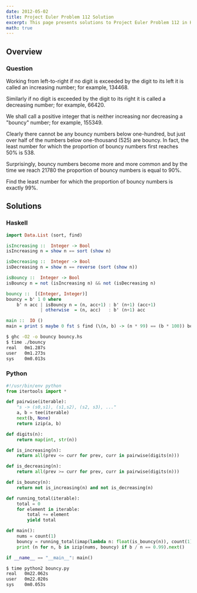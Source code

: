 ```yaml
---
date: 2012-05-02
title: Project Euler Problem 112 Solution
excerpt: This page presents solutions to Project Euler Problem 112 in Haskell and Python.
math: true
---
```



## Overview


### Question

Working from left-to-right if no digit is exceeded by the digit to its
left it is called an increasing number; for example, 134468.

Similarly if no digit is exceeded by the digit to its right it is called
a decreasing number; for example, 66420.

We shall call a positive integer that is neither increasing nor
decreasing a "bouncy" number; for example, 155349.

Clearly there cannot be any bouncy numbers below one-hundred, but just
over half of the numbers below one-thousand (525) are bouncy. In fact,
the least number for which the proportion of bouncy numbers first
reaches 50% is 538.

Surprisingly, bouncy numbers become more and more common and by the time
we reach 21780 the proportion of bouncy numbers is equal to 90%.

Find the least number for which the proportion of bouncy numbers is
exactly 99%.






## Solutions

### Haskell

```haskell
import Data.List (sort, find)

isIncreasing ::  Integer -> Bool
isIncreasing n = show n == sort (show n)

isDecreasing ::  Integer -> Bool
isDecreasing n = show n == reverse (sort (show n))

isBouncy ::  Integer -> Bool
isBouncy n = not (isIncreasing n) && not (isDecreasing n)

bouncy ::  [(Integer, Integer)]
bouncy = b' 1 0 where
    b' n acc | isBouncy n = (n, acc+1) : b' (n+1) (acc+1)
             | otherwise  = (n, acc)   : b' (n+1) acc

main ::  IO ()
main = print $ maybe 0 fst $ find (\(n, b) -> (n * 99) == (b * 100)) bouncy
```


```bash
$ ghc -O2 -o bouncy bouncy.hs
$ time ./bouncy
real   0m1.287s
user   0m1.273s
sys    0m0.013s
```



### Python

```python
#!/usr/bin/env python
from itertools import *

def pairwise(iterable):
    "s -> (s0,s1), (s1,s2), (s2, s3), ..."
    a, b = tee(iterable)
    next(b, None)
    return izip(a, b)

def digits(n):
    return map(int, str(n))

def is_increasing(n):
    return all(prev <= curr for prev, curr in pairwise(digits(n)))

def is_decreasing(n):
    return all(prev >= curr for prev, curr in pairwise(digits(n)))

def is_bouncy(n):
    return not is_increasing(n) and not is_decreasing(n)

def running_total(iterable):
    total = 0
    for element in iterable:
        total += element
        yield total

def main():
    nums = count(1)
    bouncy = running_total(imap(lambda n: float(is_bouncy(n)), count(1)))
    print (n for n, b in izip(nums, bouncy) if b / n == 0.99).next()

if __name__ == "__main__": main()
```


```bash
$ time python2 bouncy.py
real   0m22.062s
user   0m22.020s
sys    0m0.053s
```


